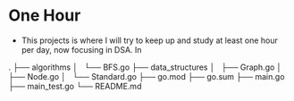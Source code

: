 # One Hour
- This projects is where I will try to keep up and study at least one hour per day, now focusing in DSA. In 

.
├── algorithms
│   └── BFS.go
├── data_structures
│   ├── Graph.go
│   ├── Node.go
│   └── Standard.go
├── go.mod
├── go.sum
├── main.go
├── main_test.go
└── README.md

